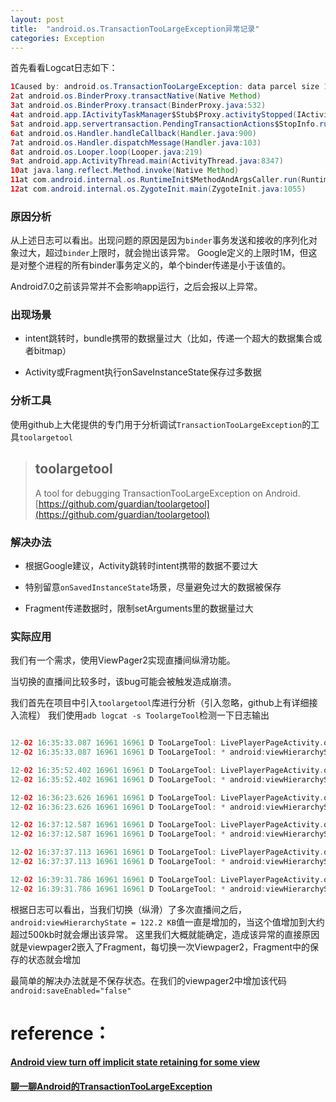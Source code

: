 ```yaml
---
layout: post
title:  "android.os.TransactionTooLargeException异常记录"
categories: Exception
---
```

首先看看Logcat日志如下：

```java
1Caused by: android.os.TransactionTooLargeException: data parcel size 1278400 bytes
2at android.os.BinderProxy.transactNative(Native Method)
3at android.os.BinderProxy.transact(BinderProxy.java:532)
4at android.app.IActivityTaskManager$Stub$Proxy.activityStopped(IActivityTaskManager.java:4561)
5at android.app.servertransaction.PendingTransactionActions$StopInfo.run(PendingTransactionActions.java:145)
6at android.os.Handler.handleCallback(Handler.java:900)
7at android.os.Handler.dispatchMessage(Handler.java:103)
8at android.os.Looper.loop(Looper.java:219)
9at android.app.ActivityThread.main(ActivityThread.java:8347)
10at java.lang.reflect.Method.invoke(Native Method)
11at com.android.internal.os.RuntimeInit$MethodAndArgsCaller.run(RuntimeInit.java:513)
12at com.android.internal.os.ZygoteInit.main(ZygoteInit.java:1055)
```
### 原因分析

从上述日志可以看出。出现问题的原因是因为`binder`事务发送和接收的序列化对象过大，超过`binder`上限时，就会抛出该异常。
Google定义的上限时1M，但这是对整个进程的所有binder事务定义的，单个binder传递是小于该值的。

Android7.0之前该异常并不会影响app运行，之后会报以上异常。

### 出现场景

* intent跳转时，bundle携带的数据量过大（比如，传递一个超大的数据集合或者bitmap）

* Activity或Fragment执行onSaveInstanceState保存过多数据

### 分析工具

使用github上大佬提供的专门用于分析调试`TransactionTooLargeException`的工具`toolargetool`

> ## toolargetool
> A tool for debugging TransactionTooLargeException on Android.
[https://github.com/guardian/toolargetool](https://github.com/guardian/toolargetool)



### 解决办法

* 根据Google建议，Activity跳转时intent携带的数据不要过大

* 特别留意`onSavedInstanceState`场景，尽量避免过大的数据被保存

* Fragment传递数据时，限制setArguments里的数据量过大

### 实际应用

我们有一个需求，使用ViewPager2实现直播间纵滑功能。

当切换的直播间比较多时，该bug可能会被触发造成崩溃。

我们首先在项目中引入`toolargetool`库进行分析（引入忽略，github上有详细接入流程）
我们使用`adb logcat -s ToolargeTool`检测一下日志输出
```kotlin

12-02 16:35:33.087 16961 16961 D TooLargeTool: LivePlayerPageActivity.onSaveInstanceState wrote: Bundle131394213 contains 5 keys and measures 19.0 KB when serialized as a Parcel
12-02 16:35:33.087 16961 16961 D TooLargeTool: * android:viewHierarchyState = 1.0 KB

12-02 16:35:52.402 16961 16961 D TooLargeTool: LivePlayerPageActivity.onSaveInstanceState wrote: Bundle140574781 contains 5 keys and measures 57.8 KB when serialized as a Parcel
12-02 16:35:52.402 16961 16961 D TooLargeTool: * android:viewHierarchyState = 14.2 KB

12-02 16:36:23.626 16961 16961 D TooLargeTool: LivePlayerPageActivity.onSaveInstanceState wrote: Bundle216803432 contains 5 keys and measures 83.2 KB when serialized as a Parcel
12-02 16:36:23.626 16961 16961 D TooLargeTool: * android:viewHierarchyState = 37.2 KB

12-02 16:37:12.587 16961 16961 D TooLargeTool: LivePlayerPageActivity.onSaveInstanceState wrote: Bundle91071570 contains 5 keys and measures 118.5 KB when serialized as a Parcel
12-02 16:37:12.587 16961 16961 D TooLargeTool: * android:viewHierarchyState = 76.1 KB

12-02 16:37:37.113 16961 16961 D TooLargeTool: LivePlayerPageActivity.onSaveInstanceState wrote: Bundle45092331 contains 5 keys and measures 166.8 KB when serialized as a Parcel
12-02 16:37:37.113 16961 16961 D TooLargeTool: * android:viewHierarchyState = 122.2 KB

12-02 16:39:31.786 16961 16961 D TooLargeTool: LivePlayerPageActivity.onSaveInstanceState wrote: Bundle267655365 contains 5 keys and measures 202.2 KB when serialized as a Parcel
12-02 16:39:31.786 16961 16961 D TooLargeTool: * android:viewHierarchyState = 159.7 KB

```
根据日志可以看出，当我们切换（纵滑）了多次直播间之后，` android:viewHierarchyState = 122.2 KB`值一直是增加的，当这个值增加到大约超过500kb时就会爆出该异常。
这里我们大概就能确定，造成该异常的直接原因就是viewpager2嵌入了Fragment，每切换一次Viewpager2，Fragment中的保存的状态就会增加

最简单的解决办法就是不保存状态。在我们的viewpager2中增加该代码`android:saveEnabled="false"`



# reference：
#### [Android view turn off implicit state retaining for some view](https://stackoverflow.com/questions/15527456/android-view-turn-off-implicit-state-retaining-for-some-view)

#### [聊一聊Android的TransactionTooLargeException](https://blog.csdn.net/hyhyl1990/article/details/95865278)